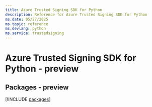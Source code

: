 ```yaml
---
title: Azure Trusted Signing SDK for Python
description: Reference for Azure Trusted Signing SDK for Python
ms.date: 05/27/2025
ms.topic: reference
ms.devlang: python
ms.service: trustedsigning
---
```

# Azure Trusted Signing SDK for Python - preview
## Packages - preview
[!INCLUDE [packages](trusted-signing-index.md)]